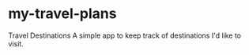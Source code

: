 # my-travel-plans
 Travel Destinations      A simple app to keep track of destinations I'd like to visit.
